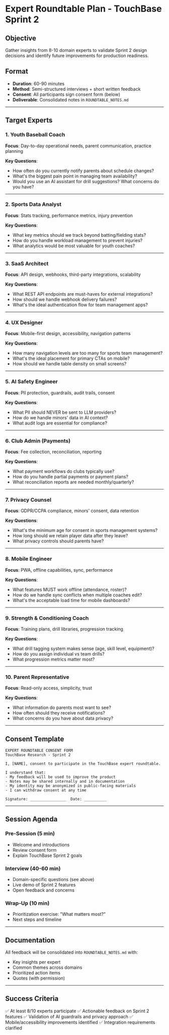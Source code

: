 # Expert Roundtable Plan - TouchBase Sprint 2

## Objective
Gather insights from 8-10 domain experts to validate Sprint 2 design decisions and identify future improvements for production readiness.

## Format
- **Duration**: 60-90 minutes
- **Method**: Semi-structured interviews + short written feedback
- **Consent**: All participants sign consent form (below)
- **Deliverable**: Consolidated notes in `ROUNDTABLE_NOTES.md`

---

## Target Experts

### 1. Youth Baseball Coach
**Focus**: Day-to-day operational needs, parent communication, practice planning

**Key Questions**:
- How often do you currently notify parents about schedule changes?
- What's the biggest pain point in managing team availability?
- Would you use an AI assistant for drill suggestions? What concerns do you have?

---

### 2. Sports Data Analyst
**Focus**: Stats tracking, performance metrics, injury prevention

**Key Questions**:
- What key metrics should we track beyond batting/fielding stats?
- How do you handle workload management to prevent injuries?
- What analytics would be most valuable for youth coaches?

---

### 3. SaaS Architect
**Focus**: API design, webhooks, third-party integrations, scalability

**Key Questions**:
- What REST API endpoints are must-haves for external integrations?
- How should we handle webhook delivery failures?
- What's the ideal authentication flow for team management apps?

---

### 4. UX Designer
**Focus**: Mobile-first design, accessibility, navigation patterns

**Key Questions**:
- How many navigation levels are too many for sports team management?
- What's the ideal placement for primary CTAs on mobile?
- How should we handle table density on small screens?

---

### 5. AI Safety Engineer
**Focus**: PII protection, guardrails, audit trails, consent

**Key Questions**:
- What PII should NEVER be sent to LLM providers?
- How do we handle minors' data in AI context?
- What audit logs are essential for compliance?

---

### 6. Club Admin (Payments)
**Focus**: Fee collection, reconciliation, reporting

**Key Questions**:
- What payment workflows do clubs typically use?
- How do you handle partial payments or payment plans?
- What reconciliation reports are needed monthly/quarterly?

---

### 7. Privacy Counsel
**Focus**: GDPR/CCPA compliance, minors' consent, data retention

**Key Questions**:
- What's the minimum age for consent in sports management systems?
- How long should we retain player data after they leave?
- What privacy controls should parents have?

---

### 8. Mobile Engineer
**Focus**: PWA, offline capabilities, sync, performance

**Key Questions**:
- What features MUST work offline (attendance, roster)?
- How do we handle sync conflicts when multiple coaches edit?
- What's the acceptable load time for mobile dashboards?

---

### 9. Strength & Conditioning Coach
**Focus**: Training plans, drill libraries, progression tracking

**Key Questions**:
- What drill tagging system makes sense (age, skill level, equipment)?
- How do you assign individual vs team drills?
- What progression metrics matter most?

---

### 10. Parent Representative
**Focus**: Read-only access, simplicity, trust

**Key Questions**:
- What information do parents most want to see?
- How often should they receive notifications?
- What concerns do you have about data privacy?

---

## Consent Template

```
EXPERT ROUNDTABLE CONSENT FORM
TouchBase Research - Sprint 2

I, [NAME], consent to participate in the TouchBase expert roundtable.

I understand that:
- My feedback will be used to improve the product
- Notes may be shared internally and in documentation
- My identity may be anonymized in public-facing materials
- I can withdraw consent at any time

Signature: ________________  Date: __________
```

---

## Session Agenda

### Pre-Session (5 min)
- Welcome and introductions
- Review consent form
- Explain TouchBase Sprint 2 goals

### Interview (40-60 min)
- Domain-specific questions (see above)
- Live demo of Sprint 2 features
- Open feedback and concerns

### Wrap-Up (10 min)
- Prioritization exercise: "What matters most?"
- Next steps and timeline

---

## Documentation

All feedback will be consolidated into `ROUNDTABLE_NOTES.md` with:
- Key insights per expert
- Common themes across domains
- Prioritized action items
- Quotes (with permission)

---

## Success Criteria

✅ At least 8/10 experts participate
✅ Actionable feedback on Sprint 2 features
✅ Validation of AI guardrails and privacy approach
✅ Mobile/accessibility improvements identified
✅ Integration requirements clarified
